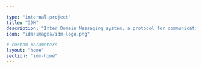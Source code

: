 ```yaml
---

type: "internal-project"
title: "IDM"
description: "Inter Domain Messaging system, a protocol for communicating devices across different technologies."
icon: "idm/images/idm-logo.png"

# custom parameters
layout: "home"
section: "idm-home"
---
```



